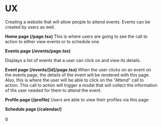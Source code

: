# UX

Creating a website that will allow people to attend events. Events can be created by users as well.

**Home page (/page.tsx)**
This is where users are going to see the call to action to either view events or to schedule one.

**Events page (/events/page.tsx)**

Displays a list of events that a user can click on and view its details.

**Event page (/events/[id]/page.tsx)**
When the user clicks on an event on the events page, the details of the event will be rendered with this page. Also, this is where the user will be able to click on the "Attend" call to action. This call to action will trigger a modal that will collect the information of the user needed for them to attend the event.

**Profile page (/profile)**
Users are able to view their profiles via this page

**Schedule page (/calendar/)**

g